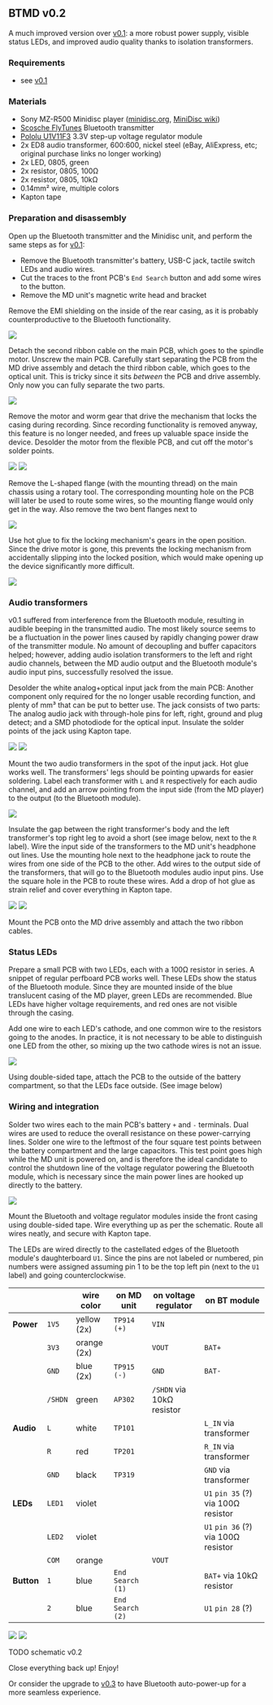 ## BTMD v0.2

A much improved version over [v0.1](v0.1.md): a more robust power supply, visible status LEDs, and improved audio quality thanks to isolation transformers.

### Requirements

- see [v0.1](v0.1.md)

### Materials

- Sony MZ-R500 Minidisc player ([minidisc.org](https://www.minidisc.org/part_Sony_MZ-R500.html), [MiniDisc wiki](https://www.minidisc.wiki/equipment/sony/portable/mz-r500))
- [Scosche FlyTunes](https://www.scosche.com/wireless-bluetooth-audio-transmitter) Bluetooth transmitter
- [Pololu U1V11F3](https://www.pololu.com/product/2561) 3.3V step-up voltage regulator module
- 2x ED8 audio transformer, 600:600, nickel steel (eBay, AliExpress, etc; original purchase links no longer working)
- 2x LED, 0805, green
- 2x resistor, 0805, 100Ω
- 2x resistor, 0805, 10kΩ
- 0.14mm² wire, multiple colors
- Kapton tape

### Preparation and disassembly

Open up the Bluetooth transmitter and the Minidisc unit, and perform the same steps as for [v0.1](v0.1.md):

- Remove the Bluetooth transmitter's battery, USB-C jack, tactile switch LEDs and audio wires.
- Cut the traces to the front PCB's `End Search` button and add some wires to the button.
- Remove the MD unit's magnetic write head and bracket

Remove the EMI shielding on the inside of the rear casing, as it is probably counterproductive to the Bluetooth functionality.

![](img/v0.2/IMG_5530.jpeg)

Detach the second ribbon cable on the main PCB, which goes to the spindle motor. Unscrew the main PCB. Carefully start separating the PCB from the MD drive assembly and detach the third ribbon cable, which goes to the optical unit. This is tricky since it sits *between* the PCB and drive assembly. Only now you can fully separate the two parts.

![](img/v0.2/IMG_5501.jpeg)

Remove the motor and worm gear that drive the mechanism that locks the casing during recording. Since recording functionality is removed anyway, this feature is no longer needed, and frees up valuable space inside the device. Desolder the motor from the flexible PCB, and cut off the motor's solder points.

![](img/v0.2/IMG_5502.jpeg)
![](img/v0.2/IMG_5504.jpeg)

Remove the L-shaped flange (with the mounting thread) on the main chassis using a rotary tool. The corresponding mounting hole on the PCB will later be used to route some wires, so the mounting flange would only get in the way.
Also remove the two bent flanges next to

![](img/v0.2/IMG_5505.jpeg)

Use hot glue to fix the locking mechanism's gears in the open position. Since the drive motor is gone, this prevents the locking mechanism from accidentally slipping into the locked position, which would make opening up the device significantly more difficult.

![](img/v0.2/IMG_5513.jpeg)

### Audio transformers

v0.1 suffered from interference from the Bluetooth module, resulting in audible beeping in the transmitted audio. The most likely source seems to be a fluctuation in the power lines caused by rapidly changing power draw of the transmitter module. No amount of decoupling and buffer capacitors helped; however, adding audio isolation transformers to the left and right audio channels, between the MD audio output and the Bluetooth module's audio input pins, successfully resolved the issue.

Desolder the white analog+optical input jack from the main PCB: Another component only required for the no longer usable recording function, and plenty of mm³ that can be put to better use.
The jack consists of two parts: The analog audio jack with through-hole pins for left, right, ground and plug detect; and a SMD photodiode for the optical input.
Insulate the solder points of the jack using Kapton tape.

![](img/v0.2/IMG_5500.jpeg)
![](img/v0.2/IMG_5506.jpeg)

Mount the two audio transformers in the spot of the input jack. Hot glue works well. The transformers' legs should be pointing upwards for easier soldering. Label each transformer with `L` and `R` respectively for each audio channel, and add an arrow pointing from the input side (from the MD player) to the output (to the Bluetooth module).

![](img/v0.2/IMG_5509.jpeg)

Insulate the gap between the right transformer's body and the left transformer's top right leg to avoid a short (see image below, next to the `R` label).
Wire the input side of the transformers to the MD unit's headphone out lines. Use the mounting hole next to the headphone jack to route the wires from one side of the PCB to the other.
Add wires to the output side of the transformers, that will go to the Bluetooth modules audio input pins. Use the square hole in the PCB to route these wires. Add a drop of hot glue as strain relief and cover everything in Kapton tape.

![](img/v0.2/IMG_5516.jpeg)
![](img/v0.2/IMG_5519.jpeg)

Mount the PCB onto the MD drive assembly and attach the two ribbon cables.

### Status LEDs

Prepare a small PCB with two LEDs, each with a 100Ω resistor in series. A snippet of regular perfboard PCB works well. These LEDs show the status of the Bluetooth module. Since they are mounted inside of the blue translucent casing of the MD player, green LEDs are recommended. Blue LEDs have higher voltage requirements, and red ones are not visible through the casing.

Add one wire to each LED's cathode, and one common wire to the resistors going to the anodes. In practice, it is not necessary to be able to distinguish one LED from the other, so mixing up the two cathode wires is not an issue.

![](img/v0.2/IMG_5520.jpeg)

Using double-sided tape, attach the PCB to the outside of the battery compartment, so that the LEDs face outside.
(See image below)

### Wiring and integration

Solder two wires each to the main PCB's battery `+` and `-` terminals. Dual wires are used to reduce the overall resistance on these power-carrying lines.
Solder one wire to the leftmost of the four square test points between the battery compartment and the large capacitors.
This test point goes high while the MD unit is powered on, and is therefore the ideal candidate to control the shutdown line of the voltage regulator powering the Bluetooth module, which is necessary since the main power lines are hooked up directly to the battery.

![](img/v0.2/IMG_5523.jpeg)

Mount the Bluetooth and voltage regulator modules inside the front casing using double-sided tape. Wire everything up as per the schematic. Route all wires neatly, and secure with Kapton tape.

The LEDs are wired directly to the castellated edges of the Bluetooth module's daughterboard `U1`. Since the pins are not labeled or numbered, pin numbers were assigned assuming pin 1 to be the top left pin (next to the `U1` label) and going counterclockwise.

|            |         | wire color  | on MD unit       | on voltage regulator      | on BT module                        |
|------------|---------|-------------|------------------|---------------------------|-------------------------------------|
| **Power**  | `1V5`   | yellow (2x) | `TP914` `(+)`    | `VIN`                     |                                     |
|            | `3V3`   | orange (2x) |                  | `VOUT`                    | `BAT+`                              |
|            | `GND`   | blue (2x)   | `TP915` `(-)`    | `GND`                     | `BAT-`                              |
|            | `/SHDN` | green       | `AP302`          | `/SHDN` via 10kΩ resistor |                                     |
| **Audio**  | `L`     | white       | `TP101`          |                           | `L_IN` via transformer              |
|            | `R`     | red         | `TP201`          |                           | `R_IN` via transformer              |
|            | `GND`   | black       | `TP319`          |                           | `GND`  via transformer              |
| **LEDs**   | `LED1`  | violet      |                  |                           | `U1` `pin 35` (?) via 100Ω resistor |
|            | `LED2`  | violet      |                  |                           | `U1` `pin 36` (?) via 100Ω resistor |
|            | `COM`   | orange      |                  | `VOUT`                    |                                     |
| **Button** | `1`     | blue        | `End Search (1)` |                           | `BAT+` via 10kΩ  resistor           |
|            | `2`     | blue        | `End Search (2)` |                           | `U1` `pin 28` (?)                              |

![](img/v0.2/IMG_5526.jpeg)
![](img/v0.2/IMG_5528.jpeg)

TODO schematic v0.2

Close everything back up! Enjoy!

Or consider the upgrade to [v0.3](v0.3.md) to have Bluetooth auto-power-up for a more seamless experience.
